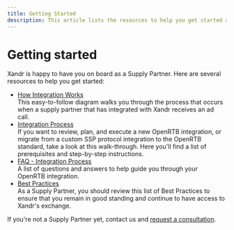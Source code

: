 ```yaml
---
title: Getting Started
description: This article lists the resources to help you get started as a supply partner.
---
```


# Getting started

Xandr is happy to have you on board as a Supply Partner. Here are several resources to help you get started:

- [How Integration Works](./how-integration-works.md) <br> This easy-to-follow diagram walks you through the process that occurs when a supply partner that has integrated with Xandr receives an ad call.  
- [Integration Process](./integration-process.md) <br> If you want to review, plan, and execute a new OpenRTB integration, or migrate from a custom SSP protocol integration to the OpenRTB standard, take a look at this walk-through. Here you'll find a list of prerequisites and step-by-step instructions. 
- [FAQ - Integration Process](./faq-integration-process.md) <br> A list of questions and answers to help guide you through your OpenRTB integration.
- [Best Practices](./best-practices.md) <br> As a Supply Partner, you should review this list of Best Practices to ensure that you remain in good standing and continue to have access to Xandr's exchange.

If you're not a Supply Partner yet, contact us and [request a consultation](https://www.xandr.com/contact-us/).
